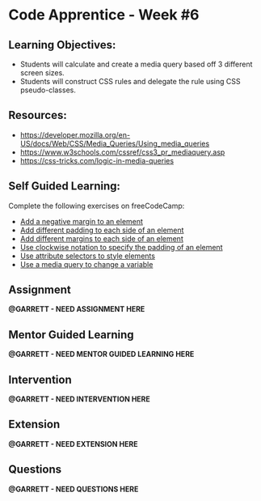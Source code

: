 # Code Apprentice - Week #6

## Learning Objectives:
* Students will calculate and create a media query based off 3 different screen sizes.
* Students will construct CSS rules and delegate the rule using CSS pseudo-classes. 

## Resources:
* https://developer.mozilla.org/en-US/docs/Web/CSS/Media_Queries/Using_media_queries
* https://www.w3schools.com/cssref/css3_pr_mediaquery.asp
* https://css-tricks.com/logic-in-media-queries

## Self Guided Learning:
Complete the following exercises on freeCodeCamp:
* [Add a negative margin to an element](https://learn.freecodecamp.org/responsive-web-design/basic-css/add-a-negative-margin-to-an-element)
* [Add different padding to each side of an element](https://learn.freecodecamp.org/responsive-web-design/basic-css/add-different-padding-to-each-side-of-an-element) 
* [Add different margins to each side of an element](https://learn.freecodecamp.org/responsive-web-design/basic-css/add-different-margins-to-each-side-of-an-element) 
* [Use clockwise notation to specify the padding of an element](https://learn.freecodecamp.org/responsive-web-design/basic-css/use-clockwise-notation-to-specify-the-padding-of-an-element)
* [Use attribute selectors to style elements](https://learn.freecodecamp.org/responsive-web-design/basic-css/use-attribute-selectors-to-style-elements)
* [Use a media query to change a variable](https://learn.freecodecamp.org/responsive-web-design/basic-css/use-a-media-query-to-change-a-variable)

## Assignment
**@GARRETT - NEED ASSIGNMENT HERE**

## Mentor Guided Learning
**@GARRETT - NEED MENTOR GUIDED LEARNING HERE**

## Intervention
**@GARRETT - NEED INTERVENTION HERE**

## Extension
**@GARRETT - NEED EXTENSION HERE**

## Questions
**@GARRETT - NEED QUESTIONS HERE**
